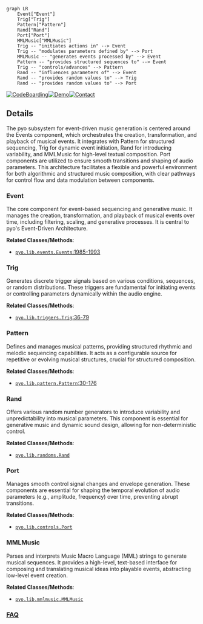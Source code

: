 ```mermaid
graph LR
    Event["Event"]
    Trig["Trig"]
    Pattern["Pattern"]
    Rand["Rand"]
    Port["Port"]
    MMLMusic["MMLMusic"]
    Trig -- "initiates actions in" --> Event
    Trig -- "modulates parameters defined by" --> Port
    MMLMusic -- "generates events processed by" --> Event
    Pattern -- "provides structured sequences to" --> Event
    Trig -- "controls/advances" --> Pattern
    Rand -- "influences parameters of" --> Event
    Rand -- "provides random values to" --> Trig
    Rand -- "provides random values to" --> Port
```

[![CodeBoarding](https://img.shields.io/badge/Generated%20by-CodeBoarding-9cf?style=flat-square)](https://github.com/CodeBoarding/CodeBoarding)[![Demo](https://img.shields.io/badge/Try%20our-Demo-blue?style=flat-square)](https://www.codeboarding.org/demo)[![Contact](https://img.shields.io/badge/Contact%20us%20-%20contact@codeboarding.org-lightgrey?style=flat-square)](mailto:contact@codeboarding.org)

## Details

The pyo subsystem for event-driven music generation is centered around the Events component, which orchestrates the creation, transformation, and playback of musical events. It integrates with Pattern for structured sequencing, Trig for dynamic event initiation, Rand for introducing variability, and MMLMusic for high-level textual composition. Port components are utilized to ensure smooth transitions and shaping of audio parameters. This architecture facilitates a flexible and powerful environment for both algorithmic and structured music composition, with clear pathways for control flow and data modulation between components.

### Event
The core component for event-based sequencing and generative music. It manages the creation, transformation, and playback of musical events over time, including filtering, scaling, and generative processes. It is central to pyo's Event-Driven Architecture.


**Related Classes/Methods**:

- <a href="https://github.com/belangeo/pyo/blob/master/pyo/lib/events.py#L1985-L1993" target="_blank" rel="noopener noreferrer">`pyo.lib.events.Events`:1985-1993</a>


### Trig
Generates discrete trigger signals based on various conditions, sequences, or random distributions. These triggers are fundamental for initiating events or controlling parameters dynamically within the audio engine.


**Related Classes/Methods**:

- <a href="https://github.com/belangeo/pyo/blob/master/pyo/lib/triggers.py#L36-L79" target="_blank" rel="noopener noreferrer">`pyo.lib.triggers.Trig`:36-79</a>


### Pattern
Defines and manages musical patterns, providing structured rhythmic and melodic sequencing capabilities. It acts as a configurable source for repetitive or evolving musical structures, crucial for structured composition.


**Related Classes/Methods**:

- <a href="https://github.com/belangeo/pyo/blob/master/pyo/lib/pattern.py#L30-L176" target="_blank" rel="noopener noreferrer">`pyo.lib.pattern.Pattern`:30-176</a>


### Rand
Offers various random number generators to introduce variability and unpredictability into musical parameters. This component is essential for generative music and dynamic sound design, allowing for non-deterministic control.


**Related Classes/Methods**:

- <a href="https://github.com/belangeo/pyo/blob/master/pyo/lib/randoms.py" target="_blank" rel="noopener noreferrer">`pyo.lib.randoms.Rand`</a>


### Port
Manages smooth control signal changes and envelope generation. These components are essential for shaping the temporal evolution of audio parameters (e.g., amplitude, frequency) over time, preventing abrupt transitions.


**Related Classes/Methods**:

- <a href="https://github.com/belangeo/pyo/blob/master/pyo/lib/controls.py" target="_blank" rel="noopener noreferrer">`pyo.lib.controls.Port`</a>


### MMLMusic
Parses and interprets Music Macro Language (MML) strings to generate musical sequences. It provides a high-level, text-based interface for composing and translating musical ideas into playable events, abstracting low-level event creation.


**Related Classes/Methods**:

- <a href="https://github.com/belangeo/pyo/blob/master/pyo/lib/mmlmusic.py" target="_blank" rel="noopener noreferrer">`pyo.lib.mmlmusic.MMLMusic`</a>




### [FAQ](https://github.com/CodeBoarding/GeneratedOnBoardings/tree/main?tab=readme-ov-file#faq)